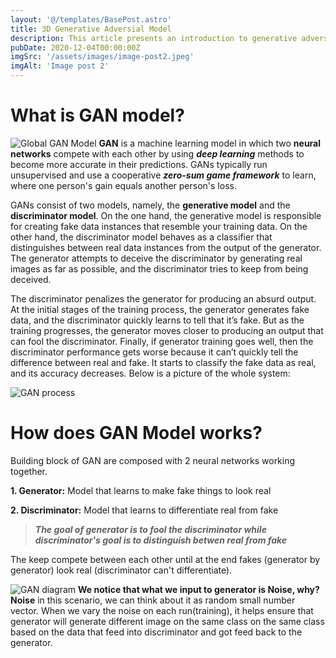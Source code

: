 ```yaml
---
layout: '@/templates/BasePost.astro'
title: 3D Generative Adversial Model
description: This article presents an introduction to generative adversarial networks (GANs), a cutting-edge deep learning technique. GANs utilize an adversarial game between two neural networks to generate synthetic data. Applications include image, audio and video synthesis. The goal is to provide a high-level overview of GANs' generative process and vast potential.
pubDate: 2020-12-04T00:00:00Z
imgSrc: '/assets/images/image-post2.jpeg'
imgAlt: 'Image post 2'
---
```


# What is GAN model?

![Global GAN Model](/assets/images/globalGANModel.png)
**GAN** is a machine learning model in which two **neural networks** compete with each other by using ***deep learning*** methods to become more accurate in their predictions. GANs typically run unsupervised and use a cooperative ***zero-sum game framework*** to learn, where one person's gain equals another person's loss.

GANs consist of two models, namely, the **generative model** and the **discriminator model**. On the one hand, the generative model is responsible for creating fake data instances that resemble your training data. On the other hand, the discriminator model behaves as a classifier that distinguishes between real data instances from the output of the generator. The generator attempts to deceive the discriminator by generating real images as far as possible, and the discriminator tries to keep from being deceived.

The discriminator penalizes the generator for producing an absurd output. At the initial stages of the training process, the generator generates fake data, and the discriminator quickly learns to tell that it’s fake. But as the training progresses, the generator moves closer to producing an output that can fool the discriminator. Finally, if generator training goes well, then the discriminator performance gets worse because it can’t quickly tell the difference between real and fake. It starts to classify the fake data as real, and its accuracy decreases. Below is a picture of the whole system:

![GAN process](/assets/images/GANProcess.png)

# How does GAN Model works?

Building block of GAN are composed with 2 neural networks working together.

**1. Generator:** Model that learns to make fake things to look real

**2. Discriminator:** Model that learns to differentiate real from fake

>***The goal of generator is to fool the discriminator while discriminator's goal is to distinguish betwen real from fake***

The keep compete between each other until at the end fakes (generator by generator) look real (discriminator can't differentiate).

![GAN diagram](/assets/images/GANDiagram.png)
**We notice that what we input to generator is **Noise**, why?**
**Noise** in this scenario, we can think about it as random small number vector. When we vary the noise on each run(training), it helps ensure that generator will generate different image on the same class on the same class based on the data that feed into discriminator and got feed back to the generator.